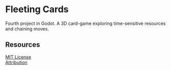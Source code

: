 # Fleeting Cards
Fourth project in Godot. A 3D card-game exploring time-sensitive resources and chaining moves.

## Resources
[MIT License](./LICENSE.md)  
[Attribution](./ATTRIBUTION.md)
